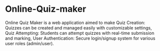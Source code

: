# Online-Quiz-maker
Online Quiz Maker is a web application aimed to make Quiz Creation: Quizzes can be created and managed easily with customizable settings, Quiz Attempting: Students can attempt quizzes with real-time submission and marking, User Authentication: Secure login/signup system for various user roles (admin/user).
